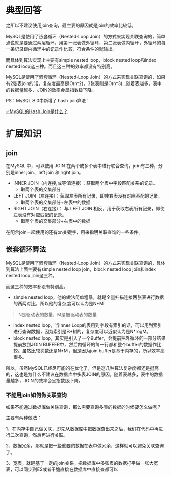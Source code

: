 # 典型回答

之所以不建议使用join查询，最主要的原因就是join的效率比较低。

MySQL是使用了嵌套循环（Nested-Loop Join）的方式来实现关联查询的，简单点说就是要通过两层循环，用第一张表做外循环，第二张表做内循环，外循环的每一条记录跟内循环中的记录作比较，符合条件的就输出。

而具体到算法实现上主要有simple nested loop，block nested loop和index nested loop这三种。而且这三种的效率都没有特别高。

MySQL是使用了嵌套循环（Nested-Loop Join）的方式来实现关联查询的，如果有2张表join的话，复杂度最高是O(n^2)，3张表则是O(n^3)...随着表越多，表中的数据量越多，JOIN的效率会呈指数级下降。

PS：MySQL 8.0中新增了 hash join算法：

[✅MySQL的Hash Join是什么？](https://www.yuque.com/hollis666/fo22bm/ci3ae75ktzkmz1dw?view=doc_embed)

# 扩展知识

## join

在MySQL 中，可以使用 JOIN 在两个或多个表中进行联合查询，join有三种，分别是inner join、left join 和 right join。

- INNER JOIN（内连接,或等值连接）：获取两个表中字段匹配关系的记录。
   - 取两个表的交集部分
- LEFT JOIN（左连接）：获取左表所有记录，即使右表没有对应匹配的记录。
   - 取两个表的交集部分+左表中的数据
- RIGHT JOIN（右连接）： 与 LEFT JOIN 相反，用于获取右表所有记录，即使左表没有对应匹配的记录。
   - 取两个表的交集部分+右表中的数据

在配合join一起使用的还有on关键字，用来指明关联查询的一些条件。
## 嵌套循环算法

MySQL是使用了嵌套循环（Nested-Loop Join）的方式来实现关联查询的，具体到算法上面主要有simple nested loop join，block nested loop join和index nested loop join这三种。

而这三种的效率都没有特别高。

- simple nested loop，他的做法简单粗暴，就是全量扫描连接两张表进行数据的两两对比，所以他的复杂度可以认为是N*M
> N是驱动表的数量，M是被驱动表的数量

- index nested loop，当Inner Loop的表用到字段有索引的话，可以用到索引进行查询数据，因为索引是B+树的，复杂度可以近似认为是N*logM。
- block nested loop，其实是引入了一个Buffer，会提前把外循环的一部分结果提前放到JOIN BUFFER中，然后内循环的每一行都和整个buffer的数据作比较。虽然比较次数还是N*M，但是因为join buffer是基于内存的，所以效率高很多。

所以，虽然MySQL已经尽可能的在优化了，但是这几种算法复杂度都还是挺高的，这也是为什么不建议在数据库中多表JOIN的原因。随着表越多，表中的数据量越多，JOIN的效率会呈指数级下降。
### 不能用join如何做关联查询

如果不能通过数据库做关联查询，那么需要查询多表的数据的时候要怎么做呢？

主要有两种做法：

1、在内存中自己做关联，即先从数据库中把数据查出来之后，我们在代码中再进行二次查询，然后再进行关联。

2、数据冗余，那就是把一些重要的数据在表中做冗余，这样就可以避免关联查询了。

3、宽表，就是基于一定的join关系，把数据库中多张表的数据打平做一张大宽表，可以同步到ES或者干脆直接在数据库中直接查都可以
